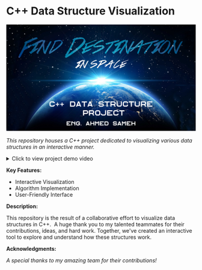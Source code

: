 # C++ Data Structure Visualization

<div align="center">
<img src="c++ data structure project.png" alt="Project Screenshot" width="600"> </div>

*This repository houses a C++ project dedicated to visualizing various data structures in an interactive manner.* 

<details>
<summary>Click to view project demo video</summary>

https://player.vimeo.com/video/1004822857

</details>

**Key Features:**

* Interactive Visualization
* Algorithm Implementation
* User-Friendly Interface

**Description:**

This repository is the result of a collaborative effort to visualize data structures in C++.  A huge thank you to my talented teammates for their contributions, ideas, and hard work. Together, we've created an interactive tool to explore and understand how these structures work.

**Acknowledgments:**

*A special thanks to my amazing team for their contributions!*

